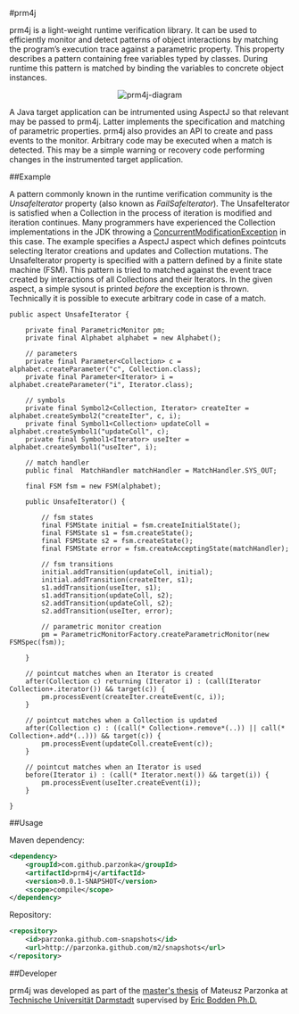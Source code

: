 #prm4j

prm4j is a light-weight runtime verification library. It can be used to efficiently monitor and detect patterns of object interactions by matching the program’s execution trace against a parametric property. This property describes a pattern containing free variables typed by classes. During runtime this pattern is matched by binding the variables to concrete object instances.

<p align="center">
  <img src="https://github.com/parzonka/parzonka.github.com/raw/master/resources/pictures/fig-library-3.pdf" alt="prm4j-diagram">
</p>

A Java target application can be intrumented using AspectJ so that relevant may be passed to prm4j. Latter implements the specification and matching of parametric properties. prm4j also provides an API to create and pass events to the monitor.  Arbitrary code may be executed when a match is detected. This may be a simple warning or recovery code performing changes in the instrumented target application.

##Example

A pattern commonly known in the runtime verification community is the *UnsafeIterator* property (also known as *FailSafeIterator*). The UnsafeIterator is satisfied when a Collection in the process of iteration is modified and iteration continues. Many programmers have experienced the Collection implementations in the JDK throwing a [ConcurrentModificationException][1] in this case. The example specifies a AspectJ aspect which defines pointcuts selecting Iterator creations and updates and Collection mutations. The UnsafeIterator property is specified with a pattern defined by a finite state machine (FSM). This pattern is tried to matched against the event trace created by interactions of all Collections and their Iterators. In the given aspect, a simple sysout is printed *before* the exception is thrown. Technically it is possible to execute arbitrary code in case of a match.

```aspectj
public aspect UnsafeIterator {
    
    private final ParametricMonitor pm;
    private final Alphabet alphabet = new Alphabet();

    // parameters
    private final Parameter<Collection> c = alphabet.createParameter("c", Collection.class);
    private final Parameter<Iterator> i = alphabet.createParameter("i", Iterator.class);

    // symbols
    private final Symbol2<Collection, Iterator> createIter = alphabet.createSymbol2("createIter", c, i);
    private final Symbol1<Collection> updateColl = alphabet.createSymbol1("updateColl", c);
    private final Symbol1<Iterator> useIter = alphabet.createSymbol1("useIter", i);

    // match handler
    public final  MatchHandler matchHandler = MatchHandler.SYS_OUT;
    
    final FSM fsm = new FSM(alphabet);

    public UnsafeIterator() {
	
		// fsm states
		final FSMState initial = fsm.createInitialState();
		final FSMState s1 = fsm.createState();
		final FSMState s2 = fsm.createState();
		final FSMState error = fsm.createAcceptingState(matchHandler);
    	
		// fsm transitions
		initial.addTransition(updateColl, initial);
		initial.addTransition(createIter, s1);
		s1.addTransition(useIter, s1);
		s1.addTransition(updateColl, s2);
		s2.addTransition(updateColl, s2);
		s2.addTransition(useIter, error);
    	
		// parametric monitor creation
		pm = ParametricMonitorFactory.createParametricMonitor(new FSMSpec(fsm));
	
    }

	// pointcut matches when an Iterator is created
    after(Collection c) returning (Iterator i) : (call(Iterator Collection+.iterator()) && target(c)) {
		pm.processEvent(createIter.createEvent(c, i));
    }

	// pointcut matches when a Collection is updated
    after(Collection c) : ((call(* Collection+.remove*(..)) || call(* Collection+.add*(..))) && target(c)) {
		pm.processEvent(updateColl.createEvent(c));
    }

	// pointcut matches when an Iterator is used
    before(Iterator i) : (call(* Iterator.next()) && target(i)) {
		pm.processEvent(useIter.createEvent(i));
    }

}
```

##Usage

Maven dependency:

```xml
<dependency>
    <groupId>com.github.parzonka</groupId>
    <artifactId>prm4j</artifactId>
    <version>0.0.1-SNAPSHOT</version>
    <scope>compile</scope>
</dependency>
```

Repository:

```xml
<repository>
    <id>parzonka.github.com-snapshots</id>
    <url>http://parzonka.github.com/m2/snapshots</url>
</repository>
```

##Developer

prm4j was developed as part of the [master's thesis][2] of Mateusz Parzonka at [Technische Universität Darmstadt][3] supervised by [Eric Bodden Ph.D.][4]


  [1]: http://docs.oracle.com/javase/6/docs/api/java/util/ConcurrentModificationException.html
  [2]: https://dl.dropboxusercontent.com/u/294765/TUD/msc-thesis.pdf
  [3]: http://www.ec-spride.tu-darmstadt.de/csf/sse/index.en.jsp
  [4]: http://www.bodden.de/